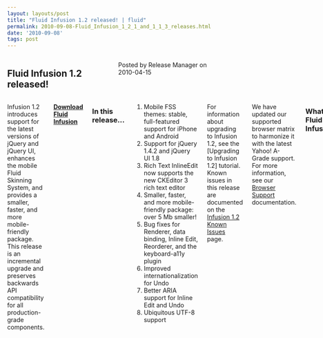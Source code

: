 ```yaml
---
layout: layouts/post
title: "Fluid Infusion 1.2 released! | fluid"
permalink: 2010-09-08-Fluid_Infusion_1_2_1_and_1_1_3_releases.html
date: '2010-09-08'
tags: post
---
```

<section class="row">
   <div class="medium-6 columns">
      <h2 class="fluid-web-emphasized-text">Fluid Infusion 1.2 released!</h2>
      <p class="fluid-web-news-post-meta">
         Posted by Release Manager on 2010-04-15
      </p>
   </div>
   <div class="medium-6 columns">
      <p>Infusion 1.2 introduces support for the latest versions of jQuery and jQuery UI, enhances the mobile Fluid Skinning System, and provides a smaller, faster, and more mobile-friendly package. This release is an incremental upgrade and preserves backwards API compatibility for all production-grade components.</p>
      <p><strong> <a href="https://github.com/fluid-project/infusion">Download Fluid Infusion</a> </strong></p>
      <h3>In this release...</h3>
      <ol>
         <li>Mobile FSS themes: stable, full-featured support for iPhone and Android</li>
         <li>Support for jQuery 1.4.2 and jQuery UI 1.8</li>
         <li>Rich Text InlineEdit now supports the new CKEditor 3 rich text editor</li>
         <li>Smaller, faster, and more mobile-friendly package: over 5 Mb smaller!</li>
         <li>Bug fixes for Renderer, data binding, Inline Edit, Reorderer, and the keyboard-a11y plugin</li>
         <li> Improved internationalization for Undo</li>
         <li>Better ARIA support for Inline Edit and Undo</li>
         <li>Ubiquitous UTF-8 support</li>
      </ol>
      <p>For information about upgrading to Infusion 1.2, see the [Upgrading to Infusion 1.2] tutorial. Known issues in this release are documented on the <a href="http://issues.fluidproject.org/secure/IssueNavigator.jspa?mode=hide&requestId=10317">Infusion 1.2 Known Issues</a> page.</p>
      <p>We have updated our supported browser matrix to harmonize it with the latest Yahoo! A-Grade support. For more information, see our <a href="http://wiki.fluidproject.org/display/fluid/Browser+Support">Browser Support</a> documentation.</p>
      <h3>What is Fluid Infusion?</h3>
      <p>Fluid Infusion is an application framework for building usable and accessible user interfaces with JavaScript. Built on top of jQuery, Infusion takes a different approach to client-side development. At heart, Infusion is an open architecture designed to put you back in control of your application’s user experience. It includes a growing collection of UI components—reusable interactions that go deeper than most widgets. Created by a community of developers and interaction designers, Infusion components are built from the ground up with accessibility in mind. All of our designs can be used with assistive technologies, are fully controllable with the keyboard, and can be transformed to suit your users’ personal needs.</p>
      <p>Fluid Infusion includes a collection of our UI components, tutorials to help you get started, solid APIs to help you dive in, and the community to lend a hand.</p>
   </div>
</section>
